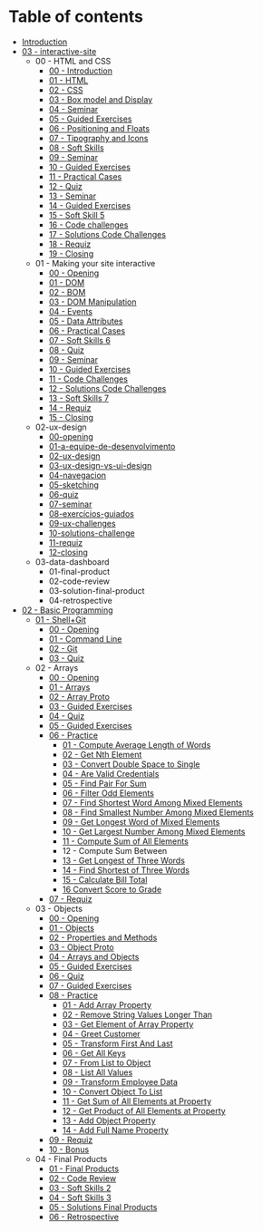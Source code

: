 # Table of contents

* [Introduction](02-basic-programming/README.md)
* [03 - interactive-site](03-interactive-site/README.md)
  * 00 - HTML and CSS
    * [00 - Introduction](03-interactive-site/00-html-and-css/00-introduction.md)
    * [01 - HTML](03-interactive-site/00-html-and-css/01-html.md)
    * [02 - CSS](03-interactive-site/00-html-and-css/02-css.md)
    * [03 - Box model and Display](03-interactive-site/00-html-and-css/03-box-model-and-display.md)
    * [04 - Seminar](03-interactive-site/00-html-and-css/04-seminar.md)
    * [05 - Guided Exercises](03-interactive-site/00-html-and-css/05-guided-exercises.md)
    * [06 - Positioning and Floats](03-interactive-site/00-html-and-css/06-positioning-and-floats.md)
    * [07 - Tipography and Icons](03-interactive-site/00-html-and-css/07-tipography-and-icons.md)
    * [08 - Soft Skills](03-interactive-site/00-html-and-css/08-soft-skills.md)
    * [09 - Seminar](03-interactive-site/00-html-and-css/09-seminar.md)
    * [10 - Guided Exercises](03-interactive-site/00-html-and-css/10-guided-exercises.md)
    * [11 - Practical Cases](03-interactive-site/00-html-and-css/11-practical-cases.md)
    * [12 - Quiz](03-interactive-site/00-html-and-css/12-quiz.md)
    * [13 - Seminar](03-interactive-site/00-html-and-css/13-seminar.md)
    * [14 - Guided Exercises](03-interactive-site/00-html-and-css/14-guided-exercises.md)
    * [15 - Soft Skill 5](03-interactive-site/00-html-and-css/15-soft-skill-5.md)
    * [16 - Code challenges](03-interactive-site/00-html-and-css/16-code-challenges.md)
    * [17 - Solutions Code Challenges](03-interactive-site/00-html-and-css/17-solutions-code-challenges.md)
    * [18 - Requiz](03-interactive-site/00-html-and-css/18-requiz.md)
    * [19 - Closing](03-interactive-site/00-html-and-css/19-closing.md)
  * 01 - Making your site interactive
    * [00 - Opening](03-interactive-site/01-making-your-site-interactive/00-opening.md)
    * [01 - DOM](03-interactive-site/01-making-your-site-interactive/01-dom.md)
    * [02 - BOM](03-interactive-site/01-making-your-site-interactive/02-bom.md)
    * [03 - DOM Manipulation](03-interactive-site/01-making-your-site-interactive/03-dom-manipulation.md)
    * [04 - Events](03-interactive-site/01-making-your-site-interactive/04-events.md)
    * [05 - Data Attributes](03-interactive-site/01-making-your-site-interactive/05-data-attributes.md)
    * [06 - Practical Cases](03-interactive-site/01-making-your-site-interactive/06-practical-cases.md)
    * [07 - Soft Skills 6](03-interactive-site/01-making-your-site-interactive/07-soft-skills-6.md)
    * [08 - Quiz](03-interactive-site/01-making-your-site-interactive/08-quiz.md)
    * [09 - Seminar](03-interactive-site/01-making-your-site-interactive/09-seminar.md)
    * [10 - Guided Exercises](03-interactive-site/01-making-your-site-interactive/10-guided-exercises.md)
    * [11 - Code Challenges](03-interactive-site/01-making-your-site-interactive/11-code-challenges.md)
    * [12 - Solutions Code Challenges](03-interactive-site/01-making-your-site-interactive/12-solutions-code-challenges.md)
    * [13 - Soft Skills 7](03-interactive-site/01-making-your-site-interactive/13-soft-skills-7.md)
    * [14 - Requiz](03-interactive-site/01-making-your-site-interactive/14-requiz.md)
    * [15 - Closing](03-interactive-site/01-making-your-site-interactive/15-closing.md)
  * 02-ux-design
    * [00-opening](03-interactive-site/02-ux-design/00-opening.md)
    * [01-a-equipe-de-desenvolvimento](03-interactive-site/02-ux-design/untitled.md)
    * [02-ux-design](03-interactive-site/02-ux-design/02-ux-design.md)
    * [03-ux-design-vs-ui-design](03-interactive-site/02-ux-design/untitled-1.md)
    * [04-navegacion](03-interactive-site/02-ux-design/04-navegacion.md)
    * [05-sketching](03-interactive-site/02-ux-design/untitled-2.md)
    * [06-quiz](03-interactive-site/02-ux-design/06-quiz.md)
    * [07-seminar](03-interactive-site/02-ux-design/untitled-3.md)
    * [08-exercícios-guiados](03-interactive-site/02-ux-design/08-exercicios-guiados.md)
    * [09-ux-challenges](03-interactive-site/02-ux-design/untitled-4.md)
    * [10-solutions-challenge](03-interactive-site/02-ux-design/10-solutions-challenge.md)
    * [11-requiz](03-interactive-site/02-ux-design/untitled-5.md)
    * [12-closing](03-interactive-site/02-ux-design/12-closing.md)
  * 03-data-dashboard
    * 01-final-product
    * 02-code-review
    * 03-solution-final-product
    * 04-retrospective
* [02 - Basic Programming](02-basic-programming/README.md)
  * [01 - Shell+Git](02-basic-programming/01-shell+git/README.md)
    * [00 - Opening](02-basic-programming/01-shell+git/00-opening.md)
    * [01 - Command Line](02-basic-programming/01-shell+git/01-command-line.md)
    * [02 - Git](02-basic-programming/01-shell+git/02-git.md)
    * [03 - Quiz](02-basic-programming/01-shell+git/03-quiz.md)
  * 02 - Arrays
    * [00 - Opening](02-basic-programming/02-arrays/00-opening.md)
    * [01 - Arrays](02-basic-programming/02-arrays/01-arrays.md)
    * [02 - Array Proto](02-basic-programming/02-arrays/02-array-proto.md)
    * [03 - Guided Exercises](02-basic-programming/02-arrays/03-guided-exercises.md)
    * [04 - Quiz](02-basic-programming/02-arrays/04-quiz.md)
    * [05 - Guided Exercises](02-basic-programming/02-arrays/05-guided-exercises.md)
    * [06 - Practice](02-basic-programming/02-arrays/06-practice/README.md)
      * [01 - Compute Average Length of Words](02-basic-programming/02-arrays/06-practice/01-compute-average-length-of-words.md)
      * [02 - Get Nth Element](02-basic-programming/02-arrays/06-practice/02-get-nth-element.md)
      * [03 - Convert Double Space to Single](02-basic-programming/02-arrays/06-practice/03-convert-double-space-to-single.md)
      * [04 - Are Valid Credentials](02-basic-programming/02-arrays/06-practice/04-are-valid-credentials.md)
      * [05 - Find Pair For Sum](02-basic-programming/02-arrays/06-practice/05-find-pair-for-sum.md)
      * [06 - Filter Odd Elements](02-basic-programming/02-arrays/06-practice/06-filter-odd-elements.md)
      * [07 - Find Shortest Word Among Mixed Elements](02-basic-programming/02-arrays/06-practice/07-find-shortest-word-among-mixed-elements.md)
      * [08 - Find Smallest Number Among Mixed Elements](02-basic-programming/02-arrays/06-practice/08-find-smallest-number-among-mixed-elements.md)
      * [09 - Get Longest Word of Mixed Elements](02-basic-programming/02-arrays/06-practice/09-get-longest-word-of-mixed-elements.md)
      * [10 - Get Largest Number Among Mixed Elements](02-basic-programming/02-arrays/06-practice/10-get-largest-number-among-mixed-elements.md)
      * [11 - Compute Sum of All Elements](02-basic-programming/02-arrays/06-practice/11-compute-sum-of-all-elements.md)
      * 12 - Compute Sum Between
      * [13 - Get Longest of Three Words](02-basic-programming/02-arrays/06-practice/13-get-longest-of-three-words.md)
      * [14 - Find Shortest of Three Words](02-basic-programming/02-arrays/06-practice/14-find-shortest-of-three-words.md)
      * [15 - Calculate Bill Total](02-basic-programming/02-arrays/06-practice/15-calculate-bill-total.md)
      * [16 Convert Score to Grade](02-basic-programming/02-arrays/06-practice/16-convert-score-to-grade.md)
    * [07 - Requiz](02-basic-programming/02-arrays/07-requiz.md)
  * 03 - Objects
    * [00 - Opening](02-basic-programming/03-objects/00-opening.md)
    * [01 - Objects](02-basic-programming/03-objects/01-objects.md)
    * [02 - Properties and Methods](02-basic-programming/03-objects/02-properties-and-methods.md)
    * [03 - Object Proto](02-basic-programming/03-objects/03-object-proto.md)
    * [04 - Arrays and Objects](02-basic-programming/03-objects/04-arrays-and-objects.md)
    * [05 - Guided Exercises](02-basic-programming/03-objects/05-guided-exercises.md)
    * [06 - Quiz](02-basic-programming/03-objects/06-quiz.md)
    * [07 - Guided Exercises](02-basic-programming/03-objects/07-guided-exercises.md)
    * [08 - Practice](02-basic-programming/03-objects/08-practice/README.md)
      * [01 - Add Array Property](02-basic-programming/03-objects/08-practice/01-add-array-property.md)
      * [02 - Remove String Values Longer Than](02-basic-programming/03-objects/08-practice/02-remove-string-values-longer-than.md)
      * [03 - Get Element of Array Property](02-basic-programming/03-objects/08-practice/03-get-element-of-array-property.md)
      * [04 - Greet Customer](02-basic-programming/03-objects/08-practice/04-greet-customer.md)
      * [05 - Transform First And Last](02-basic-programming/03-objects/08-practice/05-transform-first-and-last.md)
      * [06 - Get All Keys](02-basic-programming/03-objects/08-practice/06-get-all-keys.md)
      * [07 - From List to Object](02-basic-programming/03-objects/08-practice/07-from-list-to-object.md)
      * [08 - List All Values](02-basic-programming/03-objects/08-practice/08-list-all-values.md)
      * [09 - Transform Employee Data](02-basic-programming/03-objects/08-practice/09-transform-employee-data.md)
      * [10 - Convert Object To List](02-basic-programming/03-objects/08-practice/10-convert-object-to-list.md)
      * [11 - Get Sum of All Elements at Property](02-basic-programming/03-objects/08-practice/11-get-sum-of-all-elements-at-property.md)
      * [12 - Get Product of All Elements at Property](02-basic-programming/03-objects/08-practice/12-get-product-of-all-elements-at-property.md)
      * [13 - Add Object Property](02-basic-programming/03-objects/08-practice/13-add-object-property.md)
      * [14 - Add Full Name Property](02-basic-programming/03-objects/08-practice/14-add-full-name-property.md)
    * [09 - Requiz](02-basic-programming/03-objects/09-requiz.md)
    * [10 - Bonus](02-basic-programming/03-objects/10-bonus.md)
  * 04 - Final Products
    * [01 - Final Products](02-basic-programming/04-final-products/01-final-products.md)
    * [02 - Code Review](02-basic-programming/04-final-products/02-code-review.md)
    * [03 - Soft Skills 2](02-basic-programming/04-final-products/03-soft-skills-2.md)
    * [04 - Soft Skills 3](02-basic-programming/04-final-products/04-soft-skills-3.md)
    * [05 - Solutions Final Products](02-basic-programming/04-final-products/05-solutions-final-products.md)
    * [06 - Retrospective](02-basic-programming/04-final-products/06-retrospective.md)

